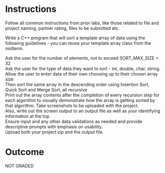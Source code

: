 # Instructions
Follow all common instructions from prior labs, like those related to file and project naming, partner rating, files to be submitted etc.

 

Write a C++ program that will sort a template array of data using the following guidelines - you can reuse your template array class from the midterm.

Ask the user for the number of elements, not to exceed SORT_MAX_SIZE = 32
<br />Ask the user for the type of data they want to sort - int, double, char, string.
<br />Allow the user to enter data of their own choosing up to their chosen array size
<br />Then sort the same array in the descending order using Insertion Sort, Quick Sort and Merge Sort, all recursive
<br />Print out the array contents after the completion of every recursion step for each algorithm to visually demonstrate how the array is getting sorted by that algorithm. Take screenshots to be uploaded with the project.
<br />Also, write out the screen output to an output file as well as your identifying information at the top.
<br />Ensure input and any other data validations as needed and provide descriptive prompts with emphasis on usability.
<br />Upload both your project zip and the output file.

# Outcome
NOT GRADED